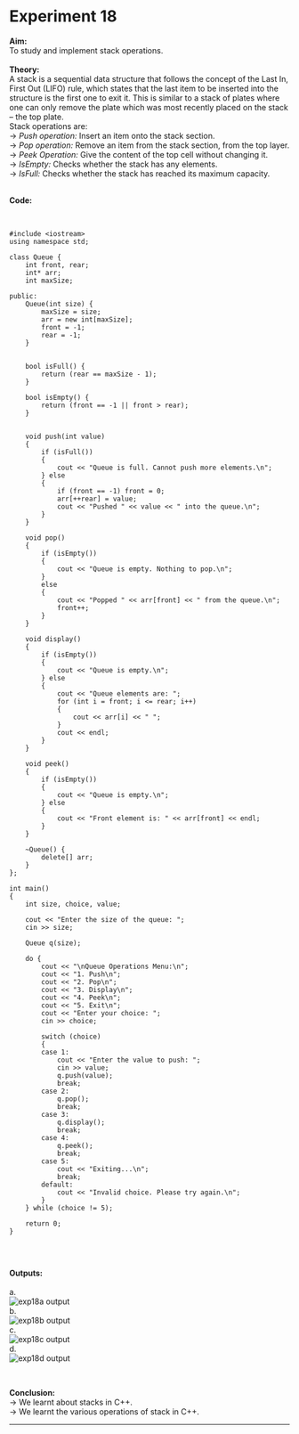 # Experiment 18

**Aim:** <br>
To study and implement stack operations. <br>
<br>
**Theory:** <br>
A stack is a sequential data structure that follows the concept of the Last In, First Out (LIFO) rule, which states that the last item to be inserted into the structure is the first one to exit it. This is similar to a stack of plates where one can only remove the plate which was most recently placed on the stack – the top plate. <br>
Stack operations are: <br>
&#8594; _Push operation:_ Insert an item onto the stack section. <br>
&#8594; _Pop operation:_ Remove an item from the stack section, from the top layer. <br>
&#8594; _Peek Operation:_ Give the content of the top cell without changing it. <br>
&#8594; _IsEmpty:_ Checks whether the stack has any elements. <br>
&#8594; _IsFull:_ Checks whether the stack has reached its maximum capacity. <br>
<br>

**Code:** <br>
<br>
```

#include <iostream>
using namespace std;

class Queue {
    int front, rear;
    int* arr;  
    int maxSize; 

public:
    Queue(int size) {
        maxSize = size;
        arr = new int[maxSize];  
        front = -1;
        rear = -1;
    }


    bool isFull() {
        return (rear == maxSize - 1);
    }

    bool isEmpty() {
        return (front == -1 || front > rear);
    }


    void push(int value) 
    {
        if (isFull()) 
        {
            cout << "Queue is full. Cannot push more elements.\n";
        } else 
        {
            if (front == -1) front = 0;  
            arr[++rear] = value;
            cout << "Pushed " << value << " into the queue.\n";
        }
    }

    void pop() 
    {
        if (isEmpty()) 
        {
            cout << "Queue is empty. Nothing to pop.\n";
        }
        else 
        {
            cout << "Popped " << arr[front] << " from the queue.\n";
            front++;
        }
    }

    void display()
    {
        if (isEmpty()) 
        {
            cout << "Queue is empty.\n";
        } else 
        {
            cout << "Queue elements are: ";
            for (int i = front; i <= rear; i++) 
            {
                cout << arr[i] << " ";
            }
            cout << endl;
        }
    }

    void peek() 
    {
        if (isEmpty()) 
        {
            cout << "Queue is empty.\n";
        } else 
        {
            cout << "Front element is: " << arr[front] << endl;
        }
    }

    ~Queue() {
        delete[] arr;
    }
};

int main() 
{
    int size, choice, value;

    cout << "Enter the size of the queue: ";
    cin >> size;

    Queue q(size);

    do {
        cout << "\nQueue Operations Menu:\n";
        cout << "1. Push\n";
        cout << "2. Pop\n";
        cout << "3. Display\n";
        cout << "4. Peek\n";
        cout << "5. Exit\n";
        cout << "Enter your choice: ";
        cin >> choice;

        switch (choice) 
        {
        case 1:
            cout << "Enter the value to push: ";
            cin >> value;
            q.push(value);
            break;
        case 2:
            q.pop();
            break;
        case 3:
            q.display();
            break;
        case 4:
            q.peek();
            break;
        case 5:
            cout << "Exiting...\n";
            break;
        default:
            cout << "Invalid choice. Please try again.\n";
        }
    } while (choice != 5);

    return 0;
}


```
<br>

**Outputs:**  <br>
<br>
a.<br>
![exp18a output](https://github.com/tanishaamenon/CDS---Stacks/blob/main/exp18a.JPG) <br>
b.<br>
![exp18b output](https://github.com/tanishaamenon/CDS---Stacks/blob/main/exp18b.JPG) <br>
c.<br>
![exp18c output](https://github.com/tanishaamenon/CDS---Stacks/blob/main/exp18c.JPG) <br>
d.<br>
![exp18d output](https://github.com/tanishaamenon/CDS---Stacks/blob/main/exp18d.JPG) <br>



<br>

**Conclusion:** <br>
&#8594; We learnt about stacks in C++. <br>
&#8594; We learnt the various operations of stack in C++. <br>
*******
<br>
